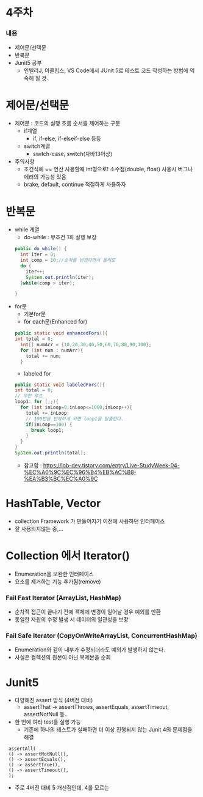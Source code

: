 # 4주차

### 내용
- 제어문/선택문
- 반복문
- Junit5 공부
  - 인텔리J, 이클립스, VS Code에서 JUnit 5로 테스트 코드 작성하는 방법에 익숙해 질 것.


# 제어문/선택문
- 제어문 : 코드의 실행 흐름 순서를 제어하는 구문
  - if계열
    - if, if-else, if-elseif-else 등등
  - switch계열
    - switch-case, switch(자바13이상)
- 주의사항
  - 조건식에 == 연산 사용할때 int형으로! 소수점(double, float) 사용시 버그나 에러의 가능성 있음
  - brake, default, continue 적절하게 사용하자
# 반복문
- while 계열
  - do-while : 무조건 1회 실행 보장
  ```java
  public do_while() {
    int iter = 0;
    int comp = 10;//숫자를 변경하면서 돌려도
    do {
      iter++;
      System.out.println(iter);
    }while(comp > iter);

  }
  ```
- for문
  - 기본for문
  - for each문(Enhanced for)
  ```java
  public static void enhancedFors(){
  int total = 0;
    int[] numArr = {10,20,30,40,50,60,70,80,90,100};
    for (int num : numArr){
      total += num;
    }
  ```
  - labeled for
  ```java
  public static void labeledFors(){
  int total = 0;
  // 무한 루프
  loop1: for (;;){
    for (int inLoop=0;inLoop<=1000;inLoop++){
      total += inLoop;
      // 100번을 반복하게 되면 loop1을 탈출한다.
      if(inLoop==100) {
        break loop1;
      }
    }
  }
  System.out.println(total);
  ```
  - 참고함 : https://lob-dev.tistory.com/entry/Live-StudyWeek-04-%EC%A0%9C%EC%96%B4%EB%AC%B8-%EA%B3%BC%EC%A0%9C
# HashTable, Vector
- collection Framework 가 만들어지기 이전에 사용하던 인터페이스
- 잘 사용되지않는 중,...


# Collection 에서 Iterator() 
- Enumeration을 보완한 인터페이스
- 요소를 제거하는 기능 추가됨(remove)
### Fail Fast Iterator (ArrayList, HashMap)
  - 순차적 접근이 끝나기 전에 객체에 변경이 일어날 경우 예외를 반환
  - 동일한 자원의 수정 발생 시 데이터의 일관성을 보장
### Fail Safe Iterator (CopyOnWriteArrayList, ConcurrentHashMap)
  - Enumeration와 같이 내부가 수정되더라도 예외가 발생하지 않는다.
  - 사실은 컬렉션의 원본이 아닌 복제본을 순회


# Junit5

- 다양해진 assert 방식 (4버전 대비)
  - assertThat → assertThrows, assertEquals, assertTimeout, assertNotNull 등..
- 한 번에 여러 test를 실행 가능
  - 기존에 하나의 테스트가 실패하면 더 이상 진행되지 않는 Junit 4의 문제점을 해결
```
 assertAll(
 () -> assertNotNull(),
 () -> assertEquals(),
 () -> assertTrue(),
 () -> assertTimeout(),
 );
```
- 주로 4버전 대비 5 개선점인데, 4를 모르는 
